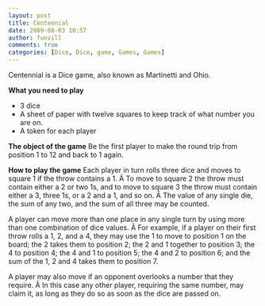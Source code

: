 ```yaml
---
layout: post
title: Centennial
date: 2009-08-03 10:57
author: funvill
comments: true
categories: [Dice, Dice, game, Games, Games]
---
```

Centennial is a Dice game, also known as Martinetti and Ohio.

<strong>What you need to play</strong>
<ul>
	<li>3 dice</li>
	<li>A sheet of paper with twelve squares to keep track of what number you are on.</li>
	<li>A token for each player</li>
</ul>
<strong>The object of the game</strong>
Be the first player to make the round trip from position 1 to 12 and back to 1 again.

<strong>How to play the game</strong>
Each player in turn rolls three dice and moves to square 1 if the throw contains a 1. Â To move to square 2 the throw must contain either a 2 or two 1s, and to move to square 3 the throw must contain either a 3, three 1s, or a 2 and a 1, and so on. Â The value of any single die, the sum of any two, and the sum of all three may be counted.

A player can move more than one place in any single turn by using more than one combination of dice values. Â For example, if a player on their first throw rolls a 1, 2, and a 4, they may use the 1 to move to position 1 on the board; the 2 takes them to position 2; the 2 and 1 together to position 3; the 4 to position 4; the 4 and 1 to position 5; the 4 and 2 to position 6; and the sum of the 1, 2 and 4 takes them to position 7.

A player may also move if an opponent overlooks a number that they require. Â In this case any other player, requiring the same number, may claim it, as long as they do so as soon as the dice are passed on.
